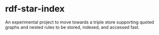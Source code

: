 # rdf-star-index
An experimental project to move towards a triple store supporting quoted graphs and nested rules to be stored, indexed, and accessed fast.
